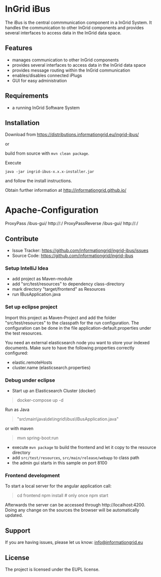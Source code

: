 

InGrid iBus
========

The iBus is the central commmunication component in a InGrid System. It handles the communication to other InGrid components and provides several interfaces to access data in the InGrid data space.


Features
--------

- manages communication to other InGrid components
- provides several interfaces to access data in the InGrid data space
- provides message routing within the InGrid communication
- enables/disables connected iPlugs
- GUI for easy administration


Requirements
-------------

- a running InGrid Software System

Installation
------------

Download from https://distributions.informationgrid.eu/ingrid-ibus/
 
or

build from source with `mvn clean package`.

Execute

```
java -jar ingrid-ibus-x.x.x-installer.jar
```

and follow the install instructions.

Obtain further information at http://informationgrid.github.io/

# Apache-Configuration

ProxyPass /ibus-gui/ http://<ip-address>:<port>/
ProxyPassReverse /ibus-gui/ http://<ip-address>:<port>/

Contribute
----------

- Issue Tracker: https://github.com/informationgrid/ingrid-ibus/issues
- Source Code: https://github.com/informationgrid/ingrid-ibus

### Setup IntelliJ Idea

* add project as Maven-module
* add "src/test/resources" to dependency class-directory
* mark directory "target/frontend" as Resources
* run IBusApplication.java

### Set up eclipse project

Import this project as Maven-Project and add the folder "src/test/resources" to the classpath for the run configuration.
The configuration can be done in the file application-default.properties under the test resources.

You need an external elasticsearch node you want to store your indexed documents. Make sure to have the following properties correctly configured:

- elastic.remoteHosts
- cluster.name (elasticsearch.properties)


### Debug under eclipse
- Start up an Elasticsearch Cluster (docker)

> docker-compose up -d

Run as Java 

> "src\main\java\de\ingrid\ibus\IBusApplication.java"

or with maven

> mvn spring-boot:run

- execute `mvn package` to build the frontend and let it copy to the resource directory
- add `src/test/resources`, `src/main/release/webapp`  to class path
- the admin gui starts in this sample on port 8100

### Frontend development

To start a local server for the angular application call:

> cd frontend
> npm install # only once
> npm start

Afterwards the server can be accessed through http://localhost:4200. Doing any change on the sources the browser will be automatically updated.

Support
-------

If you are having issues, please let us know: info@informationgrid.eu

License
-------

The project is licensed under the EUPL license.

